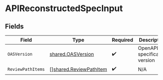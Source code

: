 # APIReconstructedSpecInput


## Fields

| Field                                                                   | Type                                                                    | Required                                                                | Description                                                             |
| ----------------------------------------------------------------------- | ----------------------------------------------------------------------- | ----------------------------------------------------------------------- | ----------------------------------------------------------------------- |
| `OASVersion`                                                            | [shared.OASVersion](../../../pkg/models/shared/oasversion.md)           | :heavy_check_mark:                                                      | OpenAPI specification version                                           |
| `ReviewPathItems`                                                       | [][shared.ReviewPathItem](../../../pkg/models/shared/reviewpathitem.md) | :heavy_check_mark:                                                      | N/A                                                                     |